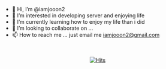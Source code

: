 - 👋 Hi, I’m @iamjooon2
- 👀 I’m interested in developing server and enjoying life
- 🌱 I’m currently learning how to enjoy my life than i did
- 💞️ I’m looking to collaborate on ...
- 📫 How to reach me ... just email me iamjooon2@gmail.com
<br/>
<div align=center>
 
[![Hits](https://hits.seeyoufarm.com/api/count/incr/badge.svg?url=https%3A%2F%2Fgithub.com%2Fiamjooon2&count_bg=%231EACA3&title_bg=%23665858&icon=&icon_color=%23E7E7E7&title=hits&edge_flat=true)](https://hits.seeyoufarm.com)
</div>

<!--

[![Top Langs](https://github-readme-stats.vercel.app/api/top-langs/?username=iamjooon2&layout=compact&hide=html,css)](https://github.com/anuraghazra/github-readme-stats)
[![Hits](https://hits.seeyoufarm.com/api/count/incr/badge.svg?url=https%3A%2F%2Fgithub.com%2Fiamjooon2&count_bg=%2379C83D&title_bg=%23555555&icon=&icon_color=%23E7E7E7&title=hits&edge_flat=false)](https://hits.seeyoufarm.com)

[![github_stats](https://github-readme-stats.vercel.app/api?username=iamjooon2&show_icons=true&hide_border=true)](https://github.com/iamjooon2)

<div>
    <img src="https://img.shields.io/badge/JavaScript-F7DF1E?style=flat-square&logo=JavaScript&logoColor=white"/>
    <img src="https://img.shields.io/badge/TypeScript-3178C6?style=flat-square&logo=TypeScript&logoColor=white"/>
    <img src="https://img.shields.io/badge/Python-3776AB?style=flat-square&logo=Python&logoColor=white"/>
    <img src="https://img.shields.io/badge/Express-black?style=flat-square&logo=Express&logoColor=white"/>
    <img src="https://img.shields.io/badge/Koa-33333D?style=flat-square&logo=Koa&logoColor=white"/>
    <img src="https://img.shields.io/badge/Nestjs-E0234E?style=flat-square&logo=Nestjs&logoColor=white"/>
    <img src="https://img.shields.io/badge/MySQL-4479A1?style=flat-square&logo=MySQL&logoColor=white"/>
    <img src="https://img.shields.io/badge/MariaDB-003545?style=flat-square&logo=mariadb&logoColor=white"/>
    <img src="https://img.shields.io/badge/aws-232F3E?style=flat-square&logo=Amazon%20AWS&logoColor=white"/>
</div>
-->
